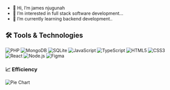 - 👋 Hi, I’m james njugunah
- 👀 I’m interested in full stack software development...
- 🌱 I’m currently learning backend development..
## 🛠️ Tools & Technologies
![PHP](https://img.shields.io/badge/PHP-777BB4?style=for-the-badge&logo=php&logoColor=white)
![MongoDB](https://img.shields.io/badge/MongoDB-47A248?style=for-the-badge&logo=mongodb&logoColor=white)
![SQLite](https://img.shields.io/badge/SQLite-003B57?style=for-the-badge&logo=sqlite&logoColor=white)
![JavaScript](https://img.shields.io/badge/JavaScript-F7DF1E?style=for-the-badge&logo=javascript&logoColor=black)
![TypeScript](https://img.shields.io/badge/TypeScript-3178C6?style=for-the-badge&logo=typescript&logoColor=white)
![HTML5](https://img.shields.io/badge/HTML5-E34F26?style=for-the-badge&logo=html5&logoColor=white)
![CSS3](https://img.shields.io/badge/CSS3-1572B6?style=for-the-badge&logo=css3&logoColor=white)
![React](https://img.shields.io/badge/React-20232A?style=for-the-badge&logo=react&logoColor=61DAFB)
![Node.js](https://img.shields.io/badge/Node.js-339933?style=for-the-badge&logo=node.js&logoColor=white)
![Figma](https://img.shields.io/badge/Figma-F24E1E?style=for-the-badge&logo=figma&logoColor=white)

### 📈 Efficiency
![Pie Chart](https://your-image-url.com/piechart.png)





<!---
jamesnjugunah/jamesnjugunah is a ✨ special ✨ repository because its `README.md` (this file) appears on your GitHub profile.
You can click the Preview link to take a look at your changes.
--->
